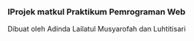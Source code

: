 <h3>IProjek matkul Praktikum Pemrograman Web</h3>
<p>Dibuat oleh Adinda Lailatul Musyarofah dan Luhtitisari</p>
